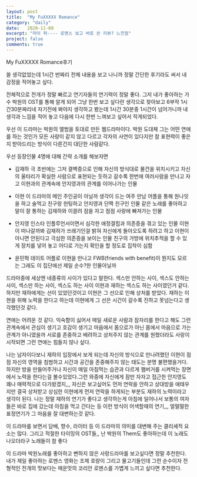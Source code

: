 ```yaml
---
layout: post
title:  "My FuXXXXX Romance"
category: "daily"
date:   2020-11-09
excerpt: "마이 퍼---- 로멘스 보고 바로 쓴 리뷰? 느낀점"
project: false
comments: true
---
```



My FuXXXXX Romance후기

쓸 생각없었는데 1시간 반짜리 전체 내용을 보고 나니까 정말 간단한 후기라도 써서 내 감정을 적어놓고 싶다.

전체적으로 전개가 정말 빠르고 연기자들의 연기력이 정말 좋다.  그저 내가 좋아하는 가수 박원의 OST를 통해 알게 되어 그냥 한번 보고 싶다란 생각으로 찾아보고 6부작 1시간30분짜리네 자기전에 봐야지 생각하고 봤는데 1시간 30분중 1시간이 넘어가니까 내 생각과 느낌을 적어 놓고 다음에 다시 한번 느껴보고 싶어서 적게되었다.

우선 이 드라마는 박원의 앨범을 토대로 만든 웹드라마이다. 박원 도대체 그는 어떤 연애를 하는 것인가 모든 사랑이 같지 않고 다르고 각자의 사연이 있다지만 참 표현력이 좋은지 받아드리는 방식이 다른건지 대단한 사람같다.

우선 등장인물 4명에 대해 간략 소개를 해보자면

* 김재하
극 초반에는 그저 결벽증으로 인해 자신의 방식대로 물건을 위치시키고 자신의 울타리가 확실한 사람으로 표현되는 듯하고 갈수록 한번에 여러사람을 만나고 자고 이현과의 관계속에 안지영과의 관계를 이어나가는 인물

* 이현
이 드라마의 메인 주인공이 아닐까 생각이 드는 여주 만남 어플을 통해 원나잇을 하고 술먹고 친구랑 헌팅하고 안지영과 단짝 친구인 인물 같은 노래를 좋아하고 말이 잘 통하는 김재하와 이끌려 잠을 자고 점점 사랑에 빠져가는 인물

* 안지영
인스타 인플루언서이면서 심각한 애정결핍과 의존증을 겪고 있는 인물 이현이 떠나갈까봐 김재하가 쓰래기인걸 밝혀 자신에게 돌아오도록 하려고 하고 이현이 아니면 안된다고 극심한 의존증을 보이는 인물 친구의 가방에 위치추적을 할 수 있게 장치를 넣어 놓고 어디로 가는지 확인을 할 정도로 집착이 심함 

* 윤민혁
데이트 어플로 이현을 만나고 FWB(friends with benefit)이 뭔지도 모르는 그래도 이 집단에선 제일 순수?한 인물아닐까 

드라마중에 세상엔 네종류의 사이가 있다고 말한다.
섹스만 안하는 사이, 섹스도 안하는 사이, 섹스만 하는 사이, 섹스도 하는 사이 이현과 재하는 섹스도 하는 사이였던거 같다. 하지만 재하에게는 선이 있었던것이고 이현은 그 선으로 인해 상처를 받았다. 재하는 이현을 위해 노력을 한다고 하는데 이현에게 그 선은 시간이 갈수록 진하고 못넘는다고 생각했던것 같다. 

연애는 어려운 것 같다. 익숙함이 싫어서 매일 새로운 사람과 잠자리를 한다고 해도 그런 관계속에서 관심이 생기고 호감이 생기고 마음에서 몸으로가 아닌 몸에서 마음으로 가는 관계가 아니였을까 서로를 존중하고 배려하고 상처주지 않는 관계를 원했더라도 사랑이 시작되면 그런 연애는 힘들지 않나 싶다. 

나는 남자이다보니 재하의 입장에서 보게 되는데 자신의 방식으로 만나려했던 이현이 점점 자신의 영역을 침범하고 시간과 공간을 존중해주지 않는 태도는 분명 불편했을거다. 하지만 방을 만들어주거나 자신이 매일 아침먹는 습관과 다르게 햄버거를 시켜먹는 장면에서 노력을 한다는걸 볼수있었다.그런 와중에 자신에게 잠만 자자고 접근한 안지영도 꽤나 매력적으로 다가왔겠지,,, 자신은 보고싶어도 먼저 연락을 안하고 상대방을 애태우지만 결국 상처받고 상심한 이현에게 먼저 연락을 하게되는 부분도 재하의 노력이라고 생각이 된다. 나는 정말 재하의 연기가 좋다고 생각하는게 아침에 일어나서 보통의 여자들은 바로 집에 갔는데 아침을 먹고 간다는 등 이런 방식이 어색할때의 연기,,, 얼떨떨한 표정연기가 그 마음을 잘 대변하는것 같다.

이 드라마를 보면서 담배, 향수, 라이터 등 이 드라마의 의미를 대변해 주는 클리셰적 요소는 많다. 그리고 적절한 타이밍의 OST들,, 난 박원의 Them도 좋아하는데 이 노래도 나오더라구 노래들이 참 좋다

이 드라마 박원노래를 좋아하고 뻔하지 않은 사랑드라마를 보고싶다면 정말 추천한다. 내가 제일 좋아하는 로멘스 영화는 조제 호랑이 그리고 물고기들인데 그런 순수이자 전형적인 전개의 맛보다는 매운맛의 코리안 로멘스를 가볍게 느끼고 싶다면 추천한다. 
